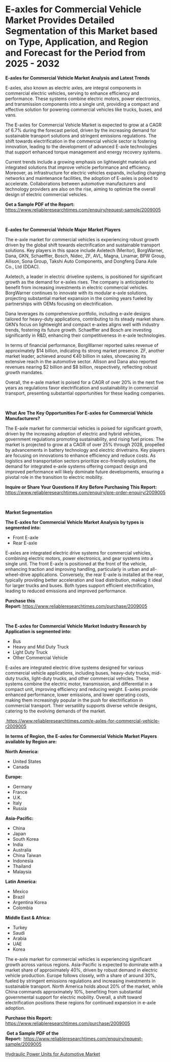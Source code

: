 <p><h1>E-axles for Commercial Vehicle Market Provides Detailed Segmentation of this Market based on Type, Application, and Region and Forecast for the Period from 2025 - 2032</h1></p><p><strong>E-axles for Commercial Vehicle Market Analysis and Latest Trends</strong></p>
<p><p>E-axles, also known as electric axles, are integral components in commercial electric vehicles, serving to enhance efficiency and performance. These systems combine electric motors, power electronics, and transmission components into a single unit, providing a compact and effective solution for powering commercial vehicles like trucks, buses, and vans. </p><p>The E-axles for Commercial Vehicle Market is expected to grow at a CAGR of 6.7% during the forecast period, driven by the increasing demand for sustainable transport solutions and stringent emissions regulations. The shift towards electrification in the commercial vehicle sector is fostering innovation, leading to the development of advanced E-axle technologies that support enhanced torque management and energy recovery systems. </p><p>Current trends include a growing emphasis on lightweight materials and integrated solutions that improve vehicle performance and efficiency. Moreover, as infrastructure for electric vehicles expands, including charging networks and maintenance facilities, the adoption of E-axles is poised to accelerate. Collaborations between automotive manufacturers and technology providers are also on the rise, aiming to optimize the overall design of electric commercial vehicles.</p></p>
<p><strong>Get a Sample PDF of the Report:&nbsp;</strong> <a href="https://www.reliableresearchtimes.com/enquiry/request-sample/2009005?utm_campaign=2326&utm_medium=2&utm_source=Github&utm_content=ia&utm_term=31032025&utm_id=e-axles-for-commercial-vehicle">https://www.reliableresearchtimes.com/enquiry/request-sample/2009005</a></p>
<p>&nbsp;</p>
<p><strong>E-axles for Commercial Vehicle Major Market Players</strong></p>
<p><p>The e-axle market for commercial vehicles is experiencing robust growth driven by the global shift towards electrification and sustainable transport solutions. Key players in this space include Axletech (Meritor), BorgWarner, Dana, GKN, Schaeffler, Bosch, Nidec, ZF, AVL, Magna, Linamar, BPW Group, Allison, Sona Group, Takshi Auto Components, and Dongfeng Dana Axle Co., Ltd (DDAC).</p><p>Axletech, a leader in electric driveline systems, is positioned for significant growth as the demand for e-axles rises. The company is anticipated to benefit from increasing investments in electric commercial vehicles. BorgWarner continues to innovate with its modular e-axle solutions, projecting substantial market expansion in the coming years fueled by partnerships with OEMs focusing on electrification.</p><p>Dana leverages its comprehensive portfolio, including e-axle designs tailored for heavy-duty applications, contributing to its steady market share. GKN’s focus on lightweight and compact e-axles aligns well with industry trends, fostering its future growth. Schaeffler and Bosch are investing significantly in R&D, enhancing their competitiveness in e-axle technologies.</p><p>In terms of financial performance, BorgWarner reported sales revenue of approximately $14 billion, indicating its strong market presence. ZF, another market leader, achieved around €40 billion in sales, showcasing its extensive reach in the automotive sector. Allison and Dana also reported revenues nearing $2 billion and $8 billion, respectively, reflecting robust growth mandates.</p><p>Overall, the e-axle market is poised for a CAGR of over 20% in the next five years as regulations favor electrification and sustainability in commercial transport, presenting substantial opportunities for these leading companies.</p></p>
<p>&nbsp;</p>
<p><strong>What Are The Key Opportunities For E-axles for Commercial Vehicle Manufacturers?</strong></p>
<p><p>The E-axle market for commercial vehicles is poised for significant growth, driven by the increasing adoption of electric and hybrid vehicles, government regulations promoting sustainability, and rising fuel prices. The market is projected to grow at a CAGR of over 25% through 2028, propelled by advancements in battery technology and electric drivetrains. Key players are focusing on innovations to enhance efficiency and reduce costs. As logistics and transportation sectors prioritize eco-friendly solutions, the demand for integrated e-axle systems offering compact design and improved performance will likely dominate future developments, ensuring a pivotal role in the transition to electric mobility.</p></p>
<p><strong>Inquire or Share Your Questions If Any Before Purchasing This Report:</strong> <a href="https://www.reliableresearchtimes.com/enquiry/pre-order-enquiry/2009005?utm_campaign=2326&utm_medium=2&utm_source=Github&utm_content=ia&utm_term=31032025&utm_id=e-axles-for-commercial-vehicle">https://www.reliableresearchtimes.com/enquiry/pre-order-enquiry/2009005</a></p>
<p>&nbsp;</p>
<p><strong>Market Segmentation</strong></p>
<p><strong>The E-axles for Commercial Vehicle Market Analysis by types is segmented into:</strong></p>
<p><ul><li>Front E-axle</li><li>Rear E-axle</li></ul></p>
<p><p>E-axles are integrated electric drive systems for commercial vehicles, combining electric motors, power electronics, and gear systems into a single unit. The front E-axle is positioned at the front of the vehicle, enhancing traction and improving handling, particularly in urban and all-wheel-drive applications. Conversely, the rear E-axle is installed at the rear, typically providing better acceleration and load distribution, making it ideal for larger trucks and buses. Both types support efficient electrification, leading to reduced emissions and improved performance.</p></p>
<p><strong>Purchase this Report:&nbsp;</strong><a href="https://www.reliableresearchtimes.com/purchase/2009005?utm_campaign=2326&utm_medium=2&utm_source=Github&utm_content=ia&utm_term=31032025&utm_id=e-axles-for-commercial-vehicle">https://www.reliableresearchtimes.com/purchase/2009005</a></p>
<p>&nbsp;</p>
<p><strong>The E-axles for Commercial Vehicle Market Industry Research by Application is segmented into:</strong></p>
<p><ul><li>Bus</li><li>Heavy and Mid Duty Truck</li><li>Light Duty Truck</li><li>Other Commercial Vehicle</li></ul></p>
<p><p>E-axles are integrated electric drive systems designed for various commercial vehicle applications, including buses, heavy-duty trucks, mid-duty trucks, light-duty trucks, and other commercial vehicles. These systems combine the electric motor, transmission, and differential in a compact unit, improving efficiency and reducing weight. E-axles provide enhanced performance, lower emissions, and lower operating costs, making them increasingly popular in the push for electrification in commercial transport. Their versatility supports diverse vehicle designs, catering to the evolving demands of the market.</p></p>
<p><a href="https://www.reliableresearchtimes.com/e-axles-for-commercial-vehicle-r2009005?utm_campaign=2326&utm_medium=2&utm_source=Github&utm_content=ia&utm_term=31032025&utm_id=e-axles-for-commercial-vehicle">&nbsp;https://www.reliableresearchtimes.com/e-axles-for-commercial-vehicle-r2009005</a></p>
<p><strong>In terms of Region, the E-axles for Commercial Vehicle Market Players available by Region are:</strong></p>
<p>
    <p> <strong> North America: </strong>
        <ul>
            <li>United States</li>
            <li>Canada</li>
        </ul>
        </p> 
    <p> <strong> Europe: </strong>
        <ul>
            <li>Germany</li>
            <li>France</li>
            <li>U.K.</li>
            <li>Italy</li>
            <li>Russia</li>
        </ul>
        </p> 
    <p> <strong> Asia-Pacific: </strong>
        <ul>
            <li>China</li>
            <li>Japan</li>
            <li>South Korea</li>
            <li>India</li>
            <li>Australia</li>
            <li>China Taiwan</li>
            <li>Indonesia</li>
            <li>Thailand</li>
            <li>Malaysia</li>
        </ul>
        </p> 
    <p> <strong> Latin America: </strong>
        <ul>
            <li>Mexico</li>
            <li>Brazil</li>
            <li>Argentina Korea</li>
            <li>Colombia</li>
        </ul>
        </p> 
    <p> <strong> Middle East & Africa: </strong>
        <ul>
            <li>Turkey</li>
            <li>Saudi</li>
            <li>Arabia</li>
            <li>UAE</li>
            <li>Korea</li>
        </ul>
    </p>
    </p>
<p><p>The e-axle market for commercial vehicles is experiencing significant growth across various regions. Asia-Pacific is expected to dominate with a market share of approximately 40%, driven by robust demand in electric vehicle production. Europe follows closely, with a share of around 30%, fueled by stringent emissions regulations and increasing investments in sustainable transport. North America holds about 20% of the market, while China commands approximately 10%, benefiting from substantial governmental support for electric mobility. Overall, a shift toward electrification positions these regions for continued expansion in e-axle adoption.</p></p>
<p><strong>Purchase this Report: </strong><a href="https://www.reliableresearchtimes.com/purchase/2009005?utm_campaign=2326&utm_medium=2&utm_source=Github&utm_content=ia&utm_term=31032025&utm_id=e-axles-for-commercial-vehicle">https://www.reliableresearchtimes.com/purchase/2009005</a></p>
<p>&nbsp;<strong>Get a Sample PDF of the Report:&nbsp;&nbsp;</strong><a href="https://www.reliableresearchtimes.com/enquiry/request-sample/2009005?utm_campaign=2326&utm_medium=2&utm_source=Github&utm_content=ia&utm_term=31032025&utm_id=e-axles-for-commercial-vehicle">https://www.reliableresearchtimes.com/enquiry/request-sample/2009005</a></p>
<p><strong></strong></p>
<p><p><a href="https://github.com/NargisHussain75/Market-Research-Report-List-2/blob/main/hydraulic-power-units-for-automotive-market.md?utm_campaign=2326&utm_medium=2&utm_source=Github&utm_content=ia&utm_term=31032025&utm_id=e-axles-for-commercial-vehicle">Hydraulic Power Units for Automotive Market</a></p></p>